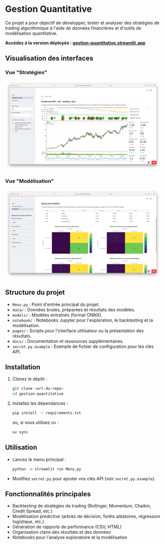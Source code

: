 # Gestion Quantitative

Ce projet a pour objectif de développer, tester et analyser des stratégies de trading algorithmique à l'aide de données financières et d'outils de modélisation quantitative.

**Accédez à la version déployée : [gestion-quantitative.streamlit.app](https://gestion-quantitative.streamlit.app)**

## Visualisation des interfaces

### Vue "Stratégies"
![Stratégies](docs/strategies.png)

### Vue "Modélisation"
![Modélisation](docs/models.png)

## Structure du projet

- `Menu.py` : Point d'entrée principal du projet.
- `data/` : Données brutes, préparées et résultats des modèles.
- `models/` : Modèles entraînés (format ONNX).
- `notebook/` : Notebooks Jupyter pour l'exploration, le backtesting et la modélisation.
- `pages/` : Scripts pour l'interface utilisateur ou la présentation des résultats.
- `docs/` : Documentation et ressources supplémentaires.
- `secret.py.example` : Exemple de fichier de configuration pour les clés API.

## Installation

1. Clonez le dépôt :
   ```bash
   git clone <url-du-repo>
   cd gestion-quantitative
   ```
2. Installez les dépendances :
   ```bash
   pip install -r requirements.txt
   ```
   ou, si vous utilisez uv :
   ```bash
   uv sync
   ```

## Utilisation

- Lancez le menu principal :
  ```bash
  python -m streamlit run Menu.py
  ```
- Modifiez `secret.py` pour ajouter vos clés API (voir `secret.py.example`).

## Fonctionnalités principales

- Backtesting de stratégies de trading (Bollinger, Momentum, Chaikin, Credit Spread, etc.)
- Modélisation prédictive (arbres de décision, forêts aléatoires, régression logistique, etc.)
- Génération de rapports de performance (CSV, HTML)
- Organisation claire des résultats et des données
- Notebooks pour l'analyse exploratoire et la modélisation
